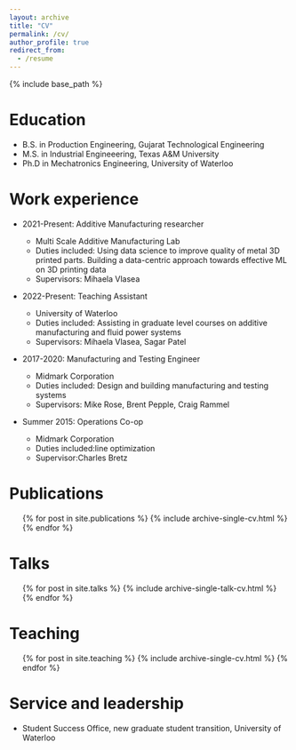 ```yaml
---
layout: archive
title: "CV"
permalink: /cv/
author_profile: true
redirect_from:
  - /resume
---
```


{% include base_path %}

Education
======
* B.S. in Production Engineering, Gujarat Technological Engineering
* M.S. in Industrial Engineeering, Texas A&M University
* Ph.D in Mechatronics Engineering, University of Waterloo

Work experience
======
* 2021-Present: Additive Manufacturing researcher
  * Multi Scale Additive Manufacturing Lab
  * Duties included: Using data science to improve quality of metal 3D printed parts. Building a data-centric approach towards effective ML on 3D printing data
  * Supervisors: Mihaela Vlasea

* 2022-Present: Teaching Assistant
  * University of Waterloo
  * Duties included: Assisting in graduate level courses on additive manufacturing and fluid power systems
  * Supervisors: Mihaela Vlasea, Sagar Patel

* 2017-2020: Manufacturing and Testing Engineer
  * Midmark Corporation
  * Duties included: Design and building manufacturing and testing systems
  * Supervisors: Mike Rose, Brent Pepple, Craig Rammel

* Summer 2015: Operations Co-op
  * Midmark Corporation
  * Duties included:line optimization
  * Supervisor:Charles Bretz


  


Publications
======
  <ul>{% for post in site.publications %}
    {% include archive-single-cv.html %}
  {% endfor %}</ul>
  
Talks
======
  <ul>{% for post in site.talks %}
    {% include archive-single-talk-cv.html %}
  {% endfor %}</ul>
  
Teaching
======
  <ul>{% for post in site.teaching %}
    {% include archive-single-cv.html %}
  {% endfor %}</ul>
  
Service and leadership
======
* Student Success Office, new graduate student transition, University of Waterloo
